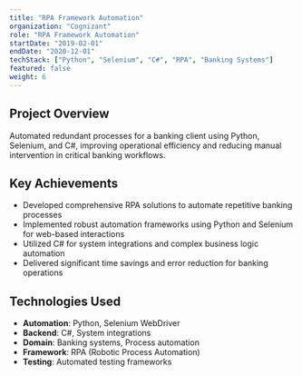 ```yaml
---
title: "RPA Framework Automation"
organization: "Cognizant"
role: "RPA Framework Automation"
startDate: "2019-02-01"
endDate: "2020-12-01"
techStack: ["Python", "Selenium", "C#", "RPA", "Banking Systems"]
featured: false
weight: 6
---
```


## Project Overview

Automated redundant processes for a banking client using Python, Selenium, and C#, improving operational efficiency and reducing manual intervention in critical banking workflows.

## Key Achievements

- Developed comprehensive RPA solutions to automate repetitive banking processes
- Implemented robust automation frameworks using Python and Selenium for web-based interactions
- Utilized C# for system integrations and complex business logic automation
- Delivered significant time savings and error reduction for banking operations

## Technologies Used

- **Automation**: Python, Selenium WebDriver
- **Backend**: C#, System integrations
- **Domain**: Banking systems, Process automation
- **Framework**: RPA (Robotic Process Automation)
- **Testing**: Automated testing frameworks
